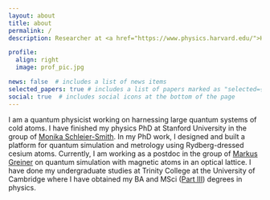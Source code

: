 ```yaml
---
layout: about
title: about
permalink: /
description: Researcher at <a href="https://www.physics.harvard.edu/">Harvard University</a>

profile:
  align: right
  image: prof_pic.jpg

news: false  # includes a list of news items
selected_papers: true # includes a list of papers marked as "selected={true}"
social: true  # includes social icons at the bottom of the page
---
```


I am a quantum physicist working on harnessing large quantum systems of cold
atoms. I have finished my physics PhD at Stanford University in the group of
[Monika Schleier-Smith](https://sites.google.com/stanford.edu/sslab). In my PhD
work, I designed and built a platform for quantum simulation and metrology using
Rydberg-dressed cesium atoms. Currently, I am working as a postdoc in the group
of  [Markus Greiner](https://greiner.physics.harvard.edu/) on quantum simulation
with magnetic atoms in an optical lattice. I have done my undergraduate studies
at Trinity College at the University of Cambridge where I have obtained my
BA and MSci ([Part III](https://www.phy.cam.ac.uk/students/teaching/current-courses/III_overview)) degrees in physics.

